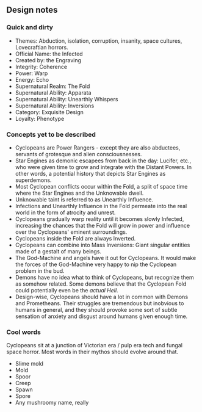## Design notes

### Quick and dirty

* Themes: Abduction, isolation, corruption, insanity, space cultures, Lovecraftian horrors.
* Official Name: the Infected
* Created by: the Engraving
* Integrity: Coherence
* Power: Warp
* Energy: Echo
* Supernatural Realm: The Fold
* Supernatural Ability: Apparata
* Supernatural Ability: Unearthly Whispers
* Supernatural Ability: Inversions
* Category: Exquisite Design
* Loyalty: Phenotype

### Concepts yet to be described

* Cyclopeans are Power Rangers - except they are also abductees, servants of grotesque and alien consciousnesses.
* Star Engines as demonic escapees from back in the day: Lucifer, etc., who were given time to grow and integrate with the Distant Powers.  In other words, a potential history that depicts Star Engines as superdemons.
* Most Cyclopean conflicts occur within the Fold, a split of space time where the Star Engines and the Unknowable dwell.
* Unknowable taint is referred to as Unearthly Influence.
* Infections and Unearthly Influence in the Fold permeate into the real world in the form of atrocity and unrest.
* Cyclopeans gradually warp reality until it becomes slowly Infected, increasing the chances that the Fold will grow in power and influence over the Cyclopeans' eminent surroundings.
* Cyclopeans inside the Fold are always Inverted.
* Cyclopeans can combine into Mass Inversions: Giant singular entities made of a gestalt of many beings.
* The God-Machine and angels have it out for Cyclopeans.  It would make the forces of the God-Machine very happy to nip the Cyclopean problem in the bud.
* Demons have no idea what to think of Cyclopeans, but recognize them as somehow related.  Some demons believe that the Cyclopean Fold could potentially even be the _actual Hell_.
* Design-wise, Cyclopeans should have a lot in common with Demons and Prometheans.  Their struggles are tremendous but inobvious to humans in general, and they should provoke some sort of subtle sensation of anxiety and disgust around humans given enough time.

### Cool words

Cyclopeans sit at a junction of Victorian era / pulp era tech and fungal space horror.  Most words in their mythos should evolve around that.

* Slime mold
* Mold
* Spoor
* Creep
* Spawn
* Spore
* Any mushroomy name, really
